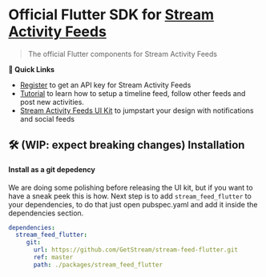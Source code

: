 # Official Flutter SDK for [Stream Activity Feeds](https://getstream.io/activity-feeds/)

> The official Flutter components for Stream Activity Feeds

**🔗 Quick Links**

- [Register](https://getstream.io/activity-feeds/try-for-free) to get an API key for Stream Activity Feeds
- [Tutorial](https://getstream.io/activity-feeds/sdk/flutter/tutorial/) to learn how to setup a timeline feed, follow other feeds and post new activities.
- [Stream Activity Feeds UI Kit](https://getstream.io/activity-feeds/ui-kit/) to jumpstart your design with notifications and social feeds

## 🛠 (WIP: expect breaking changes) Installation

#### Install as a git depedency

We are doing some polishing before releasing the UI kit, but if you want to have a sneak peek this is how. Next step is to add `stream_feed_flutter` to your dependencies, to do that just open pubspec.yaml and add it inside the dependencies section. 

```yaml
dependencies:   
  stream_feed_flutter:
     git:
       url: https://github.com/GetStream/stream-feed-flutter.git
       ref: master
       path: ./packages/stream_feed_flutter
```
